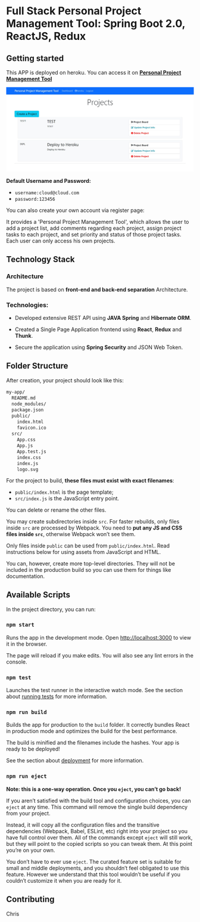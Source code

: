 # Full Stack Personal Project Management Tool: Spring Boot 2.0, ReactJS, Redux

## Getting started

This APP is deployed on heroku. You can access it on  **[Personal Project Management Tool](https://personalprojectmanagementtools.herokuapp.com/)**

![请选择超清](https://raw.githubusercontent.com/ZhouMeng1998/IMG/main/Snipaste_2022-08-08_17-16-45.jpg)

**Default Username and Password:**

- `username:cloud@cloud.com`	
- `password:123456`

You can also create your own account via register page:

It provides a 'Personal Project Management Tool', which allows the user to add a project list, add comments regarding each project, assign project tasks to each project, and set priority and status of those project tasks. Each user can only access his own projects.


## Technology Stack

### Architecture

The project is based on **front-end and back-end separation** Architecture. 

### Technologies:

- Developed extensive REST API using **JAVA Spring** and **Hibernate ORM**. 

- Created a Single Page Application frontend using **React**, **Redux** and **Thunk**.

- Secure the application using **Spring Security** and JSON Web Token.

## Folder Structure

After creation, your project should look like this:

```
my-app/
  README.md
  node_modules/
  package.json
  public/
    index.html
    favicon.ico
  src/
    App.css
    App.js
    App.test.js
    index.css
    index.js
    logo.svg
```

For the project to build, **these files must exist with exact filenames**:

- `public/index.html` is the page template;
- `src/index.js` is the JavaScript entry point.

You can delete or rename the other files.

You may create subdirectories inside `src`. For faster rebuilds, only files inside `src` are processed by Webpack.
You need to **put any JS and CSS files inside `src`**, otherwise Webpack won’t see them.

Only files inside `public` can be used from `public/index.html`.
Read instructions below for using assets from JavaScript and HTML.

You can, however, create more top-level directories.
They will not be included in the production build so you can use them for things like documentation.

## Available Scripts

In the project directory, you can run:

### `npm start`

Runs the app in the development mode.
Open [http://localhost:3000](http://localhost:3000/) to view it in the browser.

The page will reload if you make edits.
You will also see any lint errors in the console.

### `npm test`

Launches the test runner in the interactive watch mode.
See the section about [running tests](https://github.com/AgileIntelligence/AgileIntPPMTool/tree/master/ppmtool-react-client#running-tests) for more information.

### `npm run build`

Builds the app for production to the `build` folder.
It correctly bundles React in production mode and optimizes the build for the best performance.

The build is minified and the filenames include the hashes.
Your app is ready to be deployed!

See the section about [deployment](https://github.com/AgileIntelligence/AgileIntPPMTool/tree/master/ppmtool-react-client#deployment) for more information.

### `npm run eject`

**Note: this is a one-way operation. Once you `eject`, you can’t go back!**

If you aren’t satisfied with the build tool and configuration choices, you can `eject` at any time. This command will remove the single build dependency from your project.

Instead, it will copy all the configuration files and the transitive dependencies (Webpack, Babel, ESLint, etc) right into your project so you have full control over them. All of the commands except `eject` will still work, but they will point to the copied scripts so you can tweak them. At this point you’re on your own.

You don’t have to ever use `eject`. The curated feature set is suitable for small and middle deployments, and you shouldn’t feel obligated to use this feature. However we understand that this tool wouldn’t be useful if you couldn’t customize it when you are ready for it.

## Contributing

Chris
